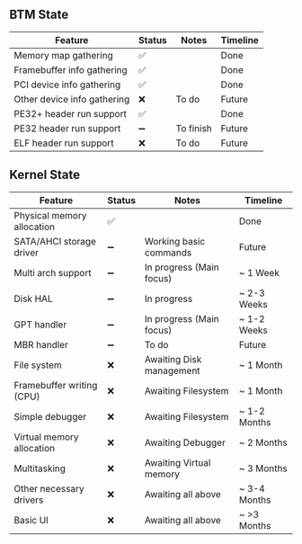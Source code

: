 ## BTM State

| Feature                     | Status          | Notes             | Timeline        |
|----------------------------|------------------|--------------------|------------------|
| Memory map gathering       | ✅               |                    | Done             |
| Framebuffer info gathering | ✅               |                    | Done             |
| PCI device info gathering  | ✅               |                    | Done             |
| Other device info gathering| ❌               | To do              | Future           |
| PE32+ header run support   | ✅               |                    | Done             |
| PE32 header run support    | ➖               | To finish          | Future           |
| ELF header run support     | ❌               | To do              | Future           |

## Kernel State

| Feature                     | Status | Notes                           | Timeline        |
|----------------------------|--------|----------------------------------|------------------|
| Physical memory allocation | ✅     |                                  | Done             |
| SATA/AHCI storage driver   | ➖     | Working basic commands           | Future           |
| Multi arch support         | ➖     | In progress (Main focus)         | ~ 1 Week         |
| Disk HAL                   | ➖     | In progress                      | ~ 2-3 Weeks      |
| GPT handler                | ➖     | In progress (Main focus)         | ~ 1-2 Weeks      |
| MBR handler                | ➖     | To do                            | Future           |
| File system                | ❌     | Awaiting Disk management         | ~ 1 Month        |  
| Framebuffer writing (CPU)  | ❌     | Awaiting Filesystem              | ~ 1 Month        |
| Simple debugger            | ❌     | Awaiting Filesystem              | ~ 1-2 Months     |
| Virtual memory allocation  | ❌     | Awaiting Debugger                | ~ 2 Months       |
| Multitasking               | ❌     | Awaiting Virtual memory          | ~ 3 Months       |
| Other necessary drivers    | ❌     | Awaiting all above               | ~ 3-4 Months       |
| Basic UI                   | ❌     | Awaiting all above               | ~ >3 Months   |
